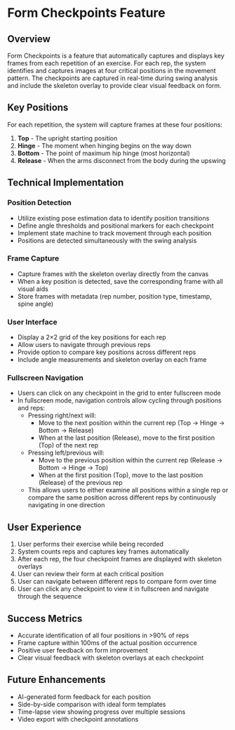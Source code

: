 # Form Checkpoints Feature

## Overview
Form Checkpoints is a feature that automatically captures and displays key frames from each repetition of an exercise. For each rep, the system identifies and captures images at four critical positions in the movement pattern. The checkpoints are captured in real-time during swing analysis and include the skeleton overlay to provide clear visual feedback on form.

## Key Positions
For each repetition, the system will capture frames at these four positions:

1. **Top** - The upright starting position
2. **Hinge** - The moment when hinging begins on the way down
3. **Bottom** - The point of maximum hip hinge (most horizontal)
4. **Release** - When the arms disconnect from the body during the upswing

## Technical Implementation

### Position Detection
- Utilize existing pose estimation data to identify position transitions
- Define angle thresholds and positional markers for each checkpoint
- Implement state machine to track movement through each position
- Positions are detected simultaneously with the swing analysis

### Frame Capture
- Capture frames with the skeleton overlay directly from the canvas
- When a key position is detected, save the corresponding frame with all visual aids
- Store frames with metadata (rep number, position type, timestamp, spine angle)

### User Interface
- Display a 2×2 grid of the key positions for each rep
- Allow users to navigate through previous reps
- Provide option to compare key positions across different reps
- Include angle measurements and skeleton overlay on each frame

### Fullscreen Navigation
- Users can click on any checkpoint in the grid to enter fullscreen mode
- In fullscreen mode, navigation controls allow cycling through positions and reps:
  - Pressing right/next will:
    - Move to the next position within the current rep (Top → Hinge → Bottom → Release)
    - When at the last position (Release), move to the first position (Top) of the next rep
  - Pressing left/previous will:
    - Move to the previous position within the current rep (Release → Bottom → Hinge → Top)
    - When at the first position (Top), move to the last position (Release) of the previous rep
  - This allows users to either examine all positions within a single rep or compare the same position across different reps by continuously navigating in one direction

## User Experience
1. User performs their exercise while being recorded
2. System counts reps and captures key frames automatically
3. After each rep, the four checkpoint frames are displayed with skeleton overlays
4. User can review their form at each critical position
5. User can navigate between different reps to compare form over time
6. User can click any checkpoint to view it in fullscreen and navigate through the sequence

## Success Metrics
- Accurate identification of all four positions in >90% of reps
- Frame capture within 100ms of the actual position occurrence
- Positive user feedback on form improvement
- Clear visual feedback with skeleton overlays at each checkpoint

## Future Enhancements
- AI-generated form feedback for each position
- Side-by-side comparison with ideal form templates
- Time-lapse view showing progress over multiple sessions
- Video export with checkpoint annotations 